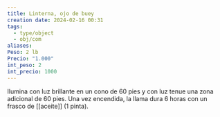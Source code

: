 ```yaml
---
title: Linterna, ojo de buey
creation date: 2024-02-16 00:31
tags:
  - type/object
  - obj/com
aliases: 
Peso: 2 lb
Precio: "1.000"
int_peso: 2
int_precio: 1000
---
```

Ilumina con luz brillante en un cono de 60 pies y con luz tenue una zona adicional de 60 pies.
Una vez encendida, la llama dura 6 horas con un frasco de [[aceite]] (1 pinta).
